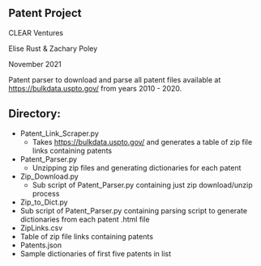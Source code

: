 ## Patent Project

CLEAR Ventures

Elise Rust & Zachary Poley

November 2021 

Patent parser to download and parse all patent files available at https://bulkdata.uspto.gov/ from years 2010 - 2020.

## Directory:
* Patent_Link_Scraper.py
  * Takes https://bulkdata.uspto.gov/ and generates a table of zip file links containing patents
* Patent_Parser.py
  * Unzipping zip files and generating dictionaries for each patent
* Zip_Download.py
  * Sub script of Patent_Parser.py containing just zip download/unzip process
 * Zip_to_Dict.py
  * Sub script of Patent_Parser.py containing parsing script to generate dictionaries from each patent .html file
 * ZipLinks.csv
  * Table of zip file links containing patents
 * Patents.json
  * Sample dictionaries of first five patents in list
